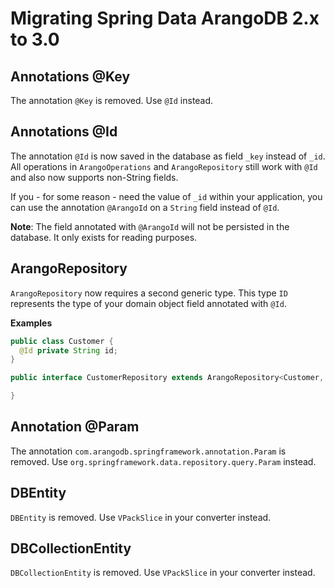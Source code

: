 <!-- don't edit here, it's from https://@github.com/arangodb/spring-data.git / docs/Drivers/ -->
# Migrating Spring Data ArangoDB 2.x to 3.0

## Annotations @Key

The annotation `@Key` is removed. Use `@Id` instead.

## Annotations @Id

The annotation `@Id` is now saved in the database as field `_key` instead of `_id`. All operations in `ArangoOperations` and `ArangoRepository` still work with `@Id` and also now supports non-String fields.

If you - for some reason - need the value of `_id` within your application, you can use the annotation `@ArangoId` on a `String` field instead of `@Id`.

**Note**: The field annotated with `@ArangoId` will not be persisted in the database. It only exists for reading purposes.

## ArangoRepository

`ArangoRepository` now requires a second generic type. This type `ID` represents the type of your domain object field annotated with `@Id`.

**Examples**

```Java
public class Customer {
  @Id private String id;
}

public interface CustomerRepository extends ArangoRepository<Customer, String> {

}
```

## Annotation @Param

The annotation `com.arangodb.springframework.annotation.Param` is removed. Use `org.springframework.data.repository.query.Param` instead.

## DBEntity

`DBEntity` is removed. Use `VPackSlice` in your converter instead.

## DBCollectionEntity

`DBCollectionEntity` is removed. Use `VPackSlice` in your converter instead.
